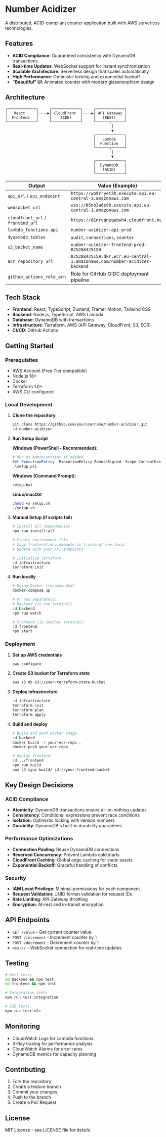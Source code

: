 # Number Acidizer

A distributed, ACID-compliant counter application built with AWS serverless technologies.

## Features

- **ACID Compliance**: Guaranteed consistency with DynamoDB transactions
- **Real-time Updates**: WebSocket support for instant synchronization
- **Scalable Architecture**: Serverless design that scales automatically
- **High Performance**: Optimistic locking and exponential backoff
- **"Beautiful" UI**: Animated counter with modern glassmorphism design

## Architecture

```
┌─────────────┐     ┌─────────────┐     ┌─────────────┐
│   React     │────▶│ CloudFront  │────▶│ API Gateway │
│  Frontend   │     │    (CDN)    │     │   (REST)    │
└─────────────┘     └─────────────┘     └──────┬──────┘
                                                │
                                                ▼
                                        ┌─────────────┐
                                        │   Lambda    │
                                        │  Function   │
                                        └──────┬──────┘
                                                │
                                                ▼
                                        ┌─────────────┐
                                        │  DynamoDB   │
                                        │   (ACID)    │
                                        └─────────────┘
```

| Output                            | Value (Example)                                                           |
| --------------------------------- | ------------------------------------------------------------------------- |
| `api_url` / `api_endpoint`        | `https://wo9rryet3h.execute-api.eu-central-1.amazonaws.com`               |
| `websocket_url`                   | `wss://b5nb3a6s90.execute-api.eu-central-1.amazonaws.com`                 |
| `cloudfront_url` / `frontend_url` | `https://d1nrvqnzqabwh4.cloudfront.net`                                   |
| `lambda_functions.api`            | `number-acidizer-api-prod`                                                |
| `dynamodb_tables`                 | `audit`, `connections`, `counter`                                         |
| `s3_bucket_name`                  | `number-acidizer-frontend-prod-825288425159`                              |
| `ecr_repository_url`              | `825288425159.dkr.ecr.eu-central-1.amazonaws.com/number-acidizer-backend` |
| `github_actions_role_arn`         | Role for GitHub OIDC deployment pipeline                                  |

## Tech Stack

- **Frontend**: React, TypeScript, Zustand, Framer Motion, Tailwind CSS
- **Backend**: Node.js, TypeScript, AWS Lambda
- **Database**: DynamoDB with transactions
- **Infrastructure**: Terraform, AWS (API Gateway, CloudFront, S3, ECR)
- **CI/CD**: GitHub Actions

## Getting Started

### Prerequisites

- AWS Account (Free Tier compatible)
- Node.js 18+
- Docker
- Terraform 1.0+
- AWS CLI configured

### Local Development

1. **Clone the repository**

   ```bash
   git clone https://github.com/yourusername/number-acidizer.git
   cd number-acidizer
   ```

2. **Run Setup Script**

   **Windows (PowerShell - Recommended):**

   ```powershell
   # Run as Administrator if needed
   Set-ExecutionPolicy -ExecutionPolicy RemoteSigned -Scope CurrentUser
   .\setup.ps1
   ```

   **Windows (Command Prompt):**

   ```cmd
   setup.bat
   ```

   **Linux/macOS:**

   ```bash
   chmod +x setup.sh
   ./setup.sh
   ```

3. **Manual Setup (if scripts fail)**

   ```bash
   # Install all dependencies
   npm run install:all

   # Create environment file
   # Copy frontend/.env.example to frontend/.env.local
   # Update with your API endpoints

   # Initialize Terraform
   cd infrastructure
   terraform init
   ```

4. **Run locally**

   ```bash
   # Using Docker (recommended)
   docker-compose up

   # Or run separately:
   # Backend (in one terminal)
   cd backend
   npm run watch

   # Frontend (in another terminal)
   cd frontend
   npm start
   ```

### Deployment

1. **Set up AWS credentials**

   ```bash
   aws configure
   ```

2. **Create S3 bucket for Terraform state**

   ```bash
   aws s3 mb s3://your-terraform-state-bucket
   ```

3. **Deploy infrastructure**

   ```bash
   cd infrastructure
   terraform init
   terraform plan
   terraform apply
   ```

4. **Build and deploy**

   ```bash
   # Build and push Docker image
   cd backend
   docker build -t your-ecr-repo .
   docker push your-ecr-repo

   # Deploy frontend
   cd ../frontend
   npm run build
   aws s3 sync build/ s3://your-frontend-bucket
   ```

## Key Design Decisions

### ACID Compliance

- **Atomicity**: DynamoDB transactions ensure all-or-nothing updates
- **Consistency**: Conditional expressions prevent race conditions
- **Isolation**: Optimistic locking with version numbers
- **Durability**: DynamoDB's built-in durability guarantees

### Performance Optimizations

- **Connection Pooling**: Reuse DynamoDB connections
- **Reserved Concurrency**: Prevent Lambda cold starts
- **CloudFront Caching**: Global edge caching for static assets
- **Exponential Backoff**: Graceful handling of conflicts

### Security

- **IAM Least Privilege**: Minimal permissions for each component
- **Request Validation**: UUID format validation for request IDs
- **Rate Limiting**: API Gateway throttling
- **Encryption**: At-rest and in-transit encryption

## API Endpoints

- `GET /value` - Get current counter value
- `POST /increment` - Increment counter by 1
- `POST /decrement` - Decrement counter by 1
- `wss://` - WebSocket connection for real-time updates

## Testing

```bash
# Unit tests
cd backend && npm test
cd frontend && npm test

# Integration tests
npm run test:integration

# E2E tests
npm run test:e2e
```

## Monitoring

- CloudWatch Logs for Lambda functions
- X-Ray tracing for performance analysis
- CloudWatch Alarms for error rates
- DynamoDB metrics for capacity planning

## Contributing

1. Fork the repository
2. Create a feature branch
3. Commit your changes
4. Push to the branch
5. Create a Pull Request

## License

MIT License - see LICENSE file for details
